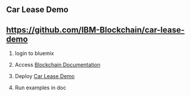 Car Lease Demo
--------------
https://github.com/IBM-Blockchain/car-lease-demo
----------------



1. login to bluemix

2. Access [Blockchain Documentation](https://console.ng.bluemix.net/docs/services/blockchain/ibmblockchain_overview.html)

3. Deploy [Car Lease Demo](https://console.ng.bluemix.net/docs/services/blockchain/ibmblockchain_tutorials.html#carlease)

4. Run examples in doc
